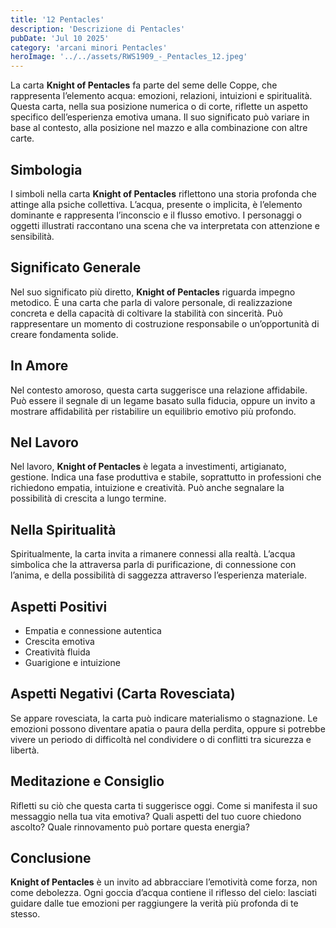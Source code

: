 ```yaml
---
title: '12 Pentacles' 
description: 'Descrizione di Pentacles' 
pubDate: 'Jul 10 2025'
category: 'arcani minori Pentacles'
heroImage: '../../assets/RWS1909_-_Pentacles_12.jpeg'
---
```


La carta **Knight of Pentacles** fa parte del seme delle Coppe, che rappresenta l’elemento acqua: emozioni, relazioni, intuizioni e spiritualità. Questa carta, nella sua posizione numerica o di corte, riflette un aspetto specifico dell’esperienza emotiva umana. Il suo significato può variare in base al contesto, alla posizione nel mazzo e alla combinazione con altre carte.

## Simbologia

I simboli nella carta **Knight of Pentacles** riflettono una storia profonda che attinge alla psiche collettiva. L’acqua, presente o implicita, è l’elemento dominante e rappresenta l’inconscio e il flusso emotivo. I personaggi o oggetti illustrati raccontano una scena che va interpretata con attenzione e sensibilità.

## Significato Generale

Nel suo significato più diretto, **Knight of Pentacles** riguarda impegno metodico. È una carta che parla di valore personale, di realizzazione concreta e della capacità di coltivare la stabilità con sincerità. Può rappresentare un momento di costruzione responsabile o un’opportunità di creare fondamenta solide.

## In Amore

Nel contesto amoroso, questa carta suggerisce una relazione affidabile. Può essere il segnale di un legame basato sulla fiducia, oppure un invito a mostrare affidabilità per ristabilire un equilibrio emotivo più profondo.

## Nel Lavoro

Nel lavoro, **Knight of Pentacles** è legata a investimenti, artigianato, gestione. Indica una fase produttiva e stabile, soprattutto in professioni che richiedono empatia, intuizione e creatività. Può anche segnalare la possibilità di crescita a lungo termine.

## Nella Spiritualità

Spiritualmente, la carta invita a rimanere connessi alla realtà. L’acqua simbolica che la attraversa parla di purificazione, di connessione con l’anima, e della possibilità di saggezza attraverso l’esperienza materiale.

## Aspetti Positivi

- Empatia e connessione autentica
- Crescita emotiva
- Creatività fluida
- Guarigione e intuizione

## Aspetti Negativi (Carta Rovesciata)

Se appare rovesciata, la carta può indicare materialismo o stagnazione. Le emozioni possono diventare apatia o paura della perdita, oppure si potrebbe vivere un periodo di difficoltà nel condividere o di conflitti tra sicurezza e libertà.

## Meditazione e Consiglio

Rifletti su ciò che questa carta ti suggerisce oggi. Come si manifesta il suo messaggio nella tua vita emotiva? Quali aspetti del tuo cuore chiedono ascolto? Quale rinnovamento può portare questa energia?

## Conclusione

**Knight of Pentacles** è un invito ad abbracciare l’emotività come forza, non come debolezza. Ogni goccia d’acqua contiene il riflesso del cielo: lasciati guidare dalle tue emozioni per raggiungere la verità più profonda di te stesso.
